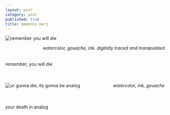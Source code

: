 ```yaml
---
layout: post
category: post
published: true
title: memento mori
---
```

![remember you will die]({{site.baseurl}}/media/memento-mori.jpeg)
<!--more-->
<span class='date' style='float:right;'>*watercolor, gouache, ink. digitally traced and manipulated*</span>  
  \
  \
remember, you will die  \
  \
  \
  \
![ur gunna die, its gonna be analog]({{site.baseurl}}/media/memento-mori-painting.jpeg)
<span class='date' style='float:right;'>*watercolor, ink, gouache*</span>  \
  \
  \
  \
your death in analog

